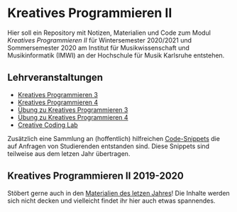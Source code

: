 # Kreatives Programmieren II

Hier soll ein Repository mit Notizen, Materialien und Code zum Modul *Kreatives Programmieren II* für Wintersemester 2020/2021 und Sommersemester 2020 am Institut für Musikwissenschaft und Musikinformatik (IMWI) an der Hochschule für Musik Karlsruhe entstehen.

## Lehrveranstaltungen

* [Kreatives Programmieren 3](KP3)
* [Kreatives Programmieren 4](KP4)
* [Übung zu Kreatives Programmieren 3](UEB3)
* [Übung zu Kreatives Programmieren 4](UEB4)
* [Creative Coding Lab](CCL)

Zusätzlich eine Sammlung an (hoffentlich) hilfreichen [Code-Snippets](FAQ) die auf Anfragen von Studierenden entstanden sind. Diese Snippets sind teilweise aus dem letzen Jahr übertragen.

## Kreatives Programmieren II 2019-2020

Stöbert gerne auch in den [Materialien des letzen Jahres](https://github.com/cappelnord/Kreatives-Programmieren-II-2019-2020)! Die Inhalte werden sich nicht decken und vielleicht findet ihr hier auch etwas spannendes.